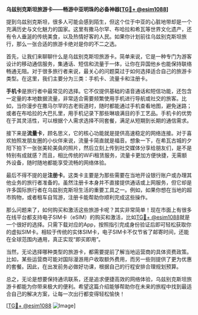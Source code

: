 **乌兹别克斯坦旅游卡——畅游中亚明珠的必备神器[[TG💪+ @esim1088](https://t.me/s/esim1088)]**

提到乌兹别克斯坦，很多人可能会感到陌生，但这个位于中亚的心脏地带却是一个充满历史与文化魅力的国家。这里有撒马尔罕、布哈拉和希瓦等世界文化遗产，还有令人垂涎的传统美食，以及热情好客的人民。如果你计划前往乌兹别克斯坦旅行，那么一张合适的旅游卡绝对是你的不二之选。

首先，让我们来聊聊什么是乌兹别克斯坦旅游卡。简单来说，它是一种专门为游客设计的移动通信服务，集通话、短信和流量于一体，让你在异国他乡也能保持联络畅通无阻。对于很多旅行者来说，最关心的问题莫过于如何选择适合自己的旅游卡类型。在这里，我们主要分为三类：手机卡、流量卡和注册卡。

**手机卡**是旅行者中最常见的选择。它不仅提供基础的语音通话和短信功能，还包含一定量的本地数据流量，非常适合需要频繁使用手机进行导航或社交的旅客。比如，当你漫步在撒马尔罕的古老街道时，随时都能通过手机查看地图，避免迷路；或者在布哈拉的大巴扎里，用手机记录下那些琳琅满目的手工艺品。手机卡的优势在于其灵活性，可以根据个人需求选择不同套餐，满足从短期到长期的通信需求。

接下来是**流量卡**，顾名思义，它的核心功能就是提供高速稳定的网络连接。对于喜欢拍照发朋友圈的小伙伴来说，流量卡简直就是福音。想象一下，在希瓦古城的夕阳下拍下一张张美轮美奂的照片，然后立刻上传到社交媒体分享给朋友们，是不是特别有成就感？而且，相比传统的WiFi租赁服务，流量卡更加方便快捷，无需额外设备，随时随地都能享受流畅的网络体验。

最后不得不提的是**注册卡**。这类卡主要是为那些需要在当地开设银行账户或办理其他业务的旅行者准备的。虽然注册卡本身并不直接提供通话或上网服务，但它却是许多国际旅行者在乌兹别克斯坦生活的重要工具之一。例如，如果你想在当地的超市购物，或者租车自驾游，注册卡能帮助你顺利完成这些操作。

那么问题来了，如何购买和激活这些旅游卡呢？其实非常简单！现在市面上有很多在线平台都支持电子SIM卡（eSIM）的购买和激活，比如[TG💪+ @esim1088](https://t.me/s/esim1088)就是一个很好的选择。只需下载对应的App，按照指引完成身份验证后即可轻松获取你的虚拟SIM卡。相较于传统的实体SIM卡，电子SIM卡不仅节省了邮寄时间，还能在全球范围内通用，真正实现“即买即用”。

当然，无论选择哪种类型的旅游卡，都需要提前了解当地运营商的具体资费政策。比如，某些运营商可能对国际漫游用户收取额外费用，而另一些则提供了更为优惠的套餐。因此，在出发前务必做好功课，根据自己的行程安排合理规划预算。

总之，无论是想要保持通讯联系，还是追求便捷高效的网络体验，乌兹别克斯坦旅游卡都能为你带来极大的便利。希望这篇介绍能够帮助你在未来的旅程中找到最适合自己的解决方案，让每一次出行都变得轻松愉快！

[[TG💪+ @esim1088](https://t.me/s/esim1088) ![Image](https://i.postimg.cc/4NQfJmqS/Snipaste-2025-05-13-00-14-12.png)]